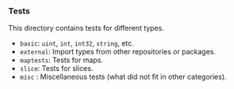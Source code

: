 ### Tests

This directory contains tests for different types.

- `basic`: `uint`, `int`, `int32`, `string`, etc.
- `external`: Import types from other repositories or packages.
- `maptests`: Tests for maps.
- `slice`: Tests for slices.
- `misc` : Miscellaneous tests (what did not fit in other categories).
